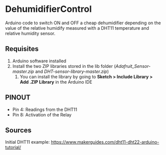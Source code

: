 # DehumidifierControl
Arduino code to switch ON and OFF a cheap dehumidifier depending on the value of the relative humidify measured with a DHT11 temperature and relative humidity sensor.



## Requisites

1. Arduino software installed
2. Install the two ZIP libraries stored in the lib folder (_Adafruit_Sensor-master.zip_ and _DHT-sensor-library-master.zip_)
   1. You can install the library by going to **Sketch > Include Library > Add .ZIP Library** in the Arduino IDE



## PINOUT

* Pin 4: Readings from the DHT11
* Pin 8: Activation of the Relay



## Sources

Initial DHT11 example: https://www.makerguides.com/dht11-dht22-arduino-tutorial/


